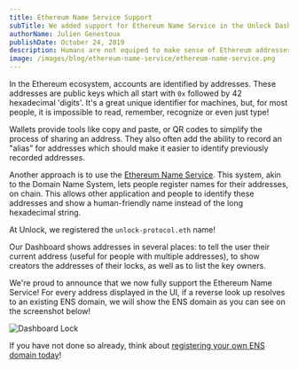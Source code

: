 ```yaml
---
title: Ethereum Name Service Support
subTitle: We added support for Ethereum Name Service in the Unlock Dashboard
authorName: Julien Genestoux
publishDate: October 24, 2019
description: Humans are not equiped to make sense of Ethereum addresses, the Ethereum Name Service makes it easy to recognize, remember and type addresses, in a fully decentralized way!
image: /images/blog/ethereum-name-service/ethereum-name-service.png
---
```


In the Ethereum ecosystem, accounts are identified by addresses. These addresses are public keys which all start with `0x` followed by 42 hexadecimal 'digits'. It's a great unique identifier for machines, but, for most people, it is impossible to read, remember, recognize or even just type!

Wallets provide tools like copy and paste, or QR codes to simplify the process of sharing an address. They also often add the ability to record an "alias" for addresses which should make it easier to identify previously recorded addresses.

Another approach is to use the [Ethereum Name Service](https://ens.domains/). This system, akin to the Domain Name System, lets people register names for their addresses, on chain. This allows other application and people to identify these addresses and show a human-friendly name instead of the long hexadecimal string.

At Unlock, we registered the `unlock-protocol.eth` name!

Our Dashboard shows addresses in several places: to tell the user their current address (useful for people with multiple addresses), to show creators the addresses of their locks, as well as to list the key owners.

We're proud to announce that we now fully support the Ethereum Name Service! For every address displayed in the UI, if a reverse look up resolves to an existing ENS domain, we will show the ENS domain as you can see on the screenshot below!

![Dashboard Lock](/images/blog/ethereum-name-service/ens-enabled.png)

If you have not done so already, think about [registering your own ENS domain today](https://app.ens.domains/)!
